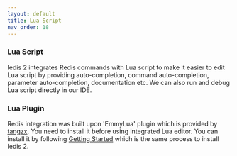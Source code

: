```yaml
---
layout: default
title: Lua Script
nav_order: 18
---
```


### Lua Script
Iedis 2 integrates Redis commands with Lua script to make it easier to edit Lua script by providing auto-completion, command auto-completion, parameter auto-completion, documentation etc. 
We can also run and debug Lua script directly in our IDE.

### Lua Plugin
Redis integration was built upon 'EmmyLua' plugin which is provided by [tangzx](https://github.com/EmmyLua/IntelliJ-EmmyLua). 
You need to install it before using integrated Lua editor. You can install it by following [Getting Started](/) which is the same process to install Iedis 2.